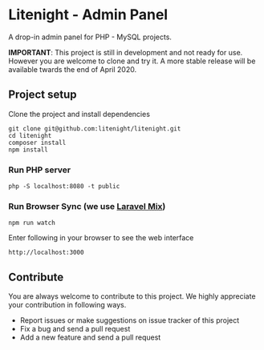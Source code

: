 # Litenight - Admin Panel

A drop-in admin panel for PHP - MySQL projects.

**IMPORTANT**: This project is still in development and not ready for use.
However you are welcome to clone and try it. A more stable release will be
available twards the end of April 2020.

## Project setup
Clone the project and install dependencies
```
git clone git@github.com:litenight/litenight.git
cd litenight
composer install
npm install
```

### Run PHP server
```
php -S localhost:8080 -t public
```

### Run Browser Sync (we use [Laravel Mix](https://laravel-mix.com/))
```
npm run watch
```

Enter following in your browser to see the web interface

```
http://localhost:3000
```

## Contribute
You are always welcome to contribute to this project. We highly appreciate your
contribution in following ways.
* Report issues or make suggestions on issue tracker of this project
* Fix a bug and send a pull request
* Add a new feature and send a pull request
